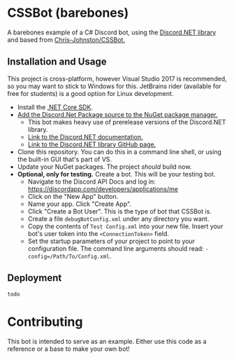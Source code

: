 # CSSBot (barebones)

A barebones example of a C# Discord bot, using the [Discord.NET library][d-net]
and based from [Chris-Johnston/CSSBot.][cj-cssbot]

## Installation and Usage

This project is cross-platform, however Visual Studio 2017 is recommended, so you may want to stick to Windows for this.
JetBrains rider (available for free for students) is a good option for Linux development.

- Install the [.NET Core SDK](https://www.microsoft.com/net/download/core).
- [Add the Discord.Net Package source to the NuGet package manager.](https://discord.foxbot.me/docs/guides/getting_started/installing.html)
  - This bot makes heavy use of prerelease versions of the Discord.NET library.
  - [Link to the Discord.NET documentation.](https://discord.foxbot.me/docs/)
  - [Link to the Discord.NET library GitHub page.](https://github.com/RogueException/Discord.Net/tree/dev)
- Clone this repository. You can do this in a command line shell, or using the built-in GUI that's part of VS.
- Update your NuGet packages. The project *should* build now.
- **Optional, only for testing.** Create a bot. This will be your testing bot.
  - Navigate to the Discord API Docs and log in: https://discordapp.com/developers/applications/me
  - Click on the "New App" button.
  - Name your app. Click "Create App".
  - Click "Create a Bot User". This is the type of bot that CSSBot is.
  - Create a file `debugBotConfig.xml` under any directory you want.
  - Copy the contents of `Test Config.xml` into your new file. Insert your bot's user token into the `<ConnectionToken>` field.
  - Set the startup parameters of your project to point to your configuration file. The command line arguments should read: `-config=/Path/To/Config.xml`.

## Deployment

`todo`

# Contributing

This bot is intended to serve as an example. Either use this code as a reference or a base to make your own bot!



[cj-cssbot]: https://github.com/Chris-Johnston/CSSBot
[d-net]: https://github.com/RogueException/Discord.Net
